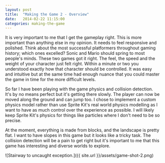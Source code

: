```yaml
---
layout: post
title:  "Making the Game 2 - Overview"
date:   2014-02-22 11:15:00
categories: making-the-game
---
```


It is very important to me that I get the gameplay right. This is more important than anything else in my opinion. It needs to feel responsive and polished. Think about the most successful platformers throughout gaming history; which ones excelled? Sonic and Mario should spring to most people's minds. These two games got it right. The feel, the speed and the weight of your character just felt right. Within a minute or two you understood exactly how that character should be controlled. It was easy and intuitive but at the same time had enough nuance that you could master the game in time for the more difficult levels.

So far I have been playing with the game physics and collision detection. It's by no means perfect but it's getting there slowly. The player can now be moved along the ground and can jump too. I chose to implement a custom physics model rather than use Sprite Kit's real world physics modelling as I want to have as much control over the experience as possible. I will likely keep Sprite Kit's physics for things like particles where I don't need to be so precise.

At the moment, everything is made from blocks, and the landscape is pretty flat. I want to have slopes in this game but it looks like a tricky task. The collision detection will be a pain to get right but it's important to me that this game has interesting and diverse worlds to explore.

![Stairway to uncaught exception.]({{ site.url }}/assets/game-shot-2.png)
